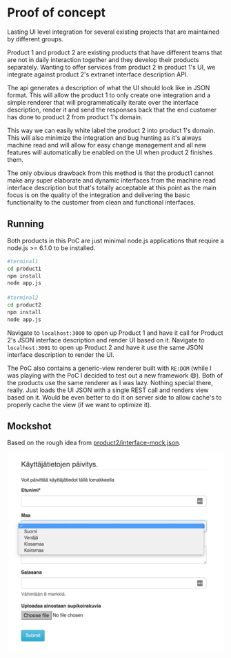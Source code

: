 # Proof of concept

 Lasting UI level integration for several existing projects that are maintained by different groups.
 
 Product 1 and product 2 are existing products that have different teams that are not in daily interaction together and they develop their products separately. Wanting to offer services from product 2 in product 1's UI, we integrate against product 2's extranet interface description API.
 
 The api generates a description of what the UI should look like in JSON format. This will allow the product 1 to only create one integration and a simple renderer that will programmatically iterate over the interface description, render it and send the responses back that the end customer has done to product 2 from product 1's domain.
 
 This way we can easily white label the product 2 into product 1's domain. This will also minimize the integration and bug hunting as it's always machine read and will allow for easy change management and all new features will automatically be enabled on the UI when product 2 finishes them.
 
 The only obvious drawback from this method is that the product1 cannot make any super elaborate and dynamic interfaces from the machine read interface description but that's totally acceptable at this point as the main focus is on the quality of the integration and delivering the basic functionality to the customer from clean and functional interfaces.
 
## Running

Both products in this PoC are just minimal node.js applications that require a node.js >= 6.1.0 to be installed. 

```bash
#terminal1
cd product1
npm install
node app.js

#terminal2
cd product2
npm install
node app.js
``` 

Navigate to `localhost:3000` to open up Product 1 and have it call for Product 2's JSON interface description and render UI based on it. Navigate to `localhost:3001` to open up Product 2 and have it use the same JSON interface description to render the UI. 

The PoC also contains a generic-view renderer built with `RE:DOM` (while I was playing with the PoC I decided to test out a new framework :smile:). Both of the products use the same renderer as I was lazy. Nothing special there, really. Just loads the UI JSON with a single REST call and renders view based on it. Would be even better to do it on server side to allow cache's to properly cache the view (if we want to optimize it).

## Mockshot

Based on the rough idea from [product2/interface-mock.json](https://github.com/mikaturunen/poc-view-generator-for-external-products/blob/master/product2/interface-mock.json).

![mockshot](https://raw.githubusercontent.com/mikaturunen/poc-view-generator-for-external-products/master/generic-client/screenshot.jpeg)

